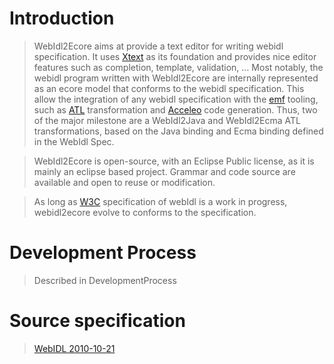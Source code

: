 # Introduction #
> WebIdl2Ecore aims at provide a text editor for writing webidl specification.  It uses [Xtext](http://www.eclipse.org/Xtext/) as its foundation and provides nice editor features such as completion, template, validation, … Most notably, the webidl program written with WebIdl2Ecore are internally represented as an ecore model that conforms to the webidl specification. This allow the integration of any webidl specification with the [emf](http://www.eclipse.org/emf/) tooling, such as [ATL](http://www.eclipse.org/m2m/atl/) transformation and [Acceleo](http://www.eclipse.org/acceleo/) code generation.  Thus, two of the major milestone are a WebIdl2Java and WebIdl2Ecma ATL transformations, based on the Java binding and Ecma binding defined in the WebIdl Spec.

> WebIdl2Ecore is open-source, with an Eclipse Public license, as it is mainly an eclipse based project. Grammar and code source are available and open to reuse or modification.

> As  long as [W3C](http://www.w3c.org) specification of webIdl  is a work in progress,  webidl2ecore evolve to conforms to the specification.

# Development Process #

> Described in DevelopmentProcess

# Source specification #
> [WebIDL 2010-10-21](http://www.w3.org/TR/2010/WD-WebIDL-20101021)